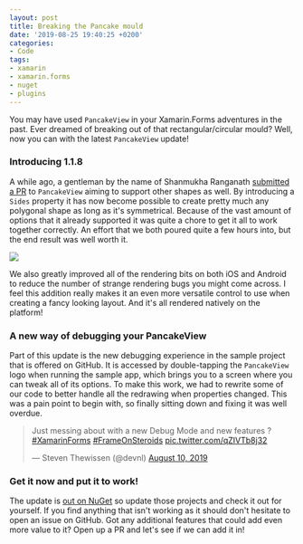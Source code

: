 ```yaml
---
layout: post
title: Breaking the Pancake mould
date: '2019-08-25 19:40:25 +0200'
categories:
- Code
tags:
- xamarin
- xamarin.forms
- nuget
- plugins
---
```





You may have used `PancakeView` in your Xamarin.Forms adventures in the past. Ever dreamed of breaking out of that rectangular/circular mould? Well, now you can with the latest `PancakeView` update!




 







### Introducing 1.1.8




A while ago, a gentleman by the name of Shanmukha Ranganath [submitted a PR](https://github.com/sthewissen/Xamarin.Forms.PancakeView/pull/32) to `PancakeView` aiming to support other shapes as well. By introducing a `Sides` property it has now become possible to create pretty much any polygonal shape as long as it's symmetrical. Because of the vast amount of options that it already supported it was quite a chore to get it all to work together correctly. An effort that we both poured quite a few hours into, but the end result was well worth it.







![](https://github.com/sthewissen/Xamarin.Forms.PancakeView/raw/master/images/pancake.gif)




We also greatly improved all of the rendering bits on both iOS and Android to reduce the number of strange rendering bugs you might come across. I feel this addition really makes it an even more versatile control to use when creating a fancy looking layout. And it's all rendered natively on the platform!




### A new way of debugging your PancakeView




Part of this update is the new debugging experience in the sample project that is offered on GitHub. It is accessed by double-tapping the `PancakeView` logo when running the sample app, which brings you to a screen where you can tweak all of its options. To make this work, we had to rewrite some of our code to better handle all the redrawing when properties changed. This was a pain point to begin with, so finally sitting down and fixing it was well overdue.








> Just messing about with a new Debug Mode and new features ? [#XamarinForms](https://twitter.com/hashtag/XamarinForms?src=hash&ref_src=twsrc%5Etfw) [#FrameOnSteroids](https://twitter.com/hashtag/FrameOnSteroids?src=hash&ref_src=twsrc%5Etfw) [pic.twitter.com/qZIVTb8j32](https://t.co/qZIVTb8j32)
> 
> 
> 
> &mdash; Steven Thewissen (@devnl) [August 10, 2019](https://twitter.com/devnl/status/1160255591278895104?ref_src=twsrc%5Etfw)
> 






 <script async="" src="https://platform.twitter.com/widgets.js" charset="utf-8"></script>


### Get it now and put it to work!




The update is [out on NuGet](https://www.nuget.org/packages/Xamarin.Forms.PancakeView) so update those projects and check it out for yourself. If you find anything that isn't working as it should don't hesitate to open an issue on GitHub. Got any additional features that could add even more value to it? Open up a PR and let's see if we can add it in!


